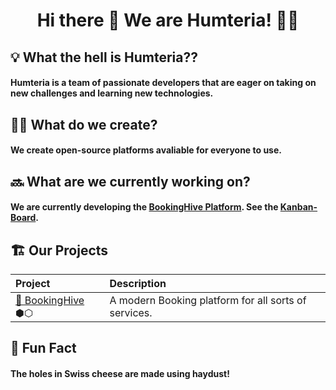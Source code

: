<h1 align=center>Hi there 👋 We are Humteria! 👩‍💻</h1>

## 💡 What the hell is Humteria??
#### Humteria is a team of passionate developers that are eager on taking on new challenges and learning new technologies.

## 👷🏽 What do we create?
#### We create open-source platforms avaliable for everyone to use.

## 🔜 What are we currently working on?
#### We are currently developing the <a href=https://github.com/Humteria/booking-hive/>BookingHive Platform</a>. See the <a href=https://github.com/orgs/Humteria/projects/3/>Kanban-Board</a>.

## 🏗️ Our Projects
| Project | Description | 
| :--------- | :---------- | 
| <a font-size=30px href=https://github.com/Humteria/booking-hive/>🐝 BookingHive</a> ⬢⬡ | A modern Booking platform for all sorts of services. |

## 🧀 Fun Fact
#### The holes in Swiss cheese are made using haydust!
